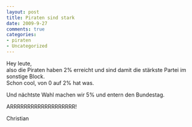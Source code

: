 ```yaml
--- 
layout: post
title: Piraten sind stark
date: 2009-9-27
comments: true
categories: 
- piraten
- Uncategorized
---
```

<p>Hey leute,<br />also die Piraten haben 2% erreicht und sind damit die st&auml;rkste Partei im sonstige Block.<br />Schon cool, von 0 auf 2% hat was.</p>
<p>Und n&auml;chtste Wahl machen wir 5% und entern den Bundestag.</p>
<p>ARRRRRRRRRRRRRRRRRRR!</p>
<p>Christian</p>

